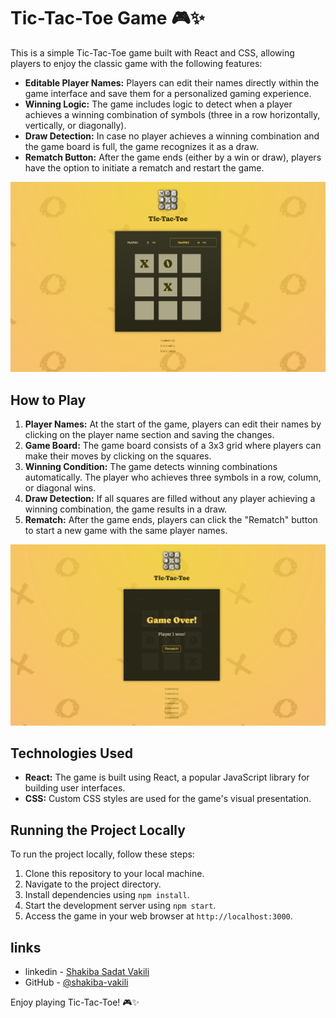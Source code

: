 # Tic-Tac-Toe Game 🎮✨

This is a simple Tic-Tac-Toe game built with React and CSS, allowing players to enjoy the classic game with the following features:

- **Editable Player Names:** Players can edit their names directly within the game interface and save them for a personalized gaming experience.
- **Winning Logic:** The game includes logic to detect when a player achieves a winning combination of symbols (three in a row horizontally, vertically, or diagonally).
- **Draw Detection:** In case no player achieves a winning combination and the game board is full, the game recognizes it as a draw.
- **Rematch Button:** After the game ends (either by a win or draw), players have the option to initiate a rematch and restart the game.
  
<img src="./public/demo.png" alt="demo" title="Tic-Tac-Toe"  />

## How to Play

1. **Player Names:** At the start of the game, players can edit their names by clicking on the player name section and saving the changes.
2. **Game Board:** The game board consists of a 3x3 grid where players can make their moves by clicking on the squares.
3. **Winning Condition:** The game detects winning combinations automatically. The player who achieves three symbols in a row, column, or diagonal wins.
4. **Draw Detection:** If all squares are filled without any player achieving a winning combination, the game results in a draw.
5. **Rematch:** After the game ends, players can click the "Rematch" button to start a new game with the same player names.

<img src="./public/demo2.png" alt="demo" title="Tic-Tac-Toe"  />

## Technologies Used

- **React:** The game is built using React, a popular JavaScript library for building user interfaces.
- **CSS:** Custom CSS styles are used for the game's visual presentation.

## Running the Project Locally

To run the project locally, follow these steps:

1. Clone this repository to your local machine.
2. Navigate to the project directory.
3. Install dependencies using `npm install`.
4. Start the development server using `npm start`.
5. Access the game in your web browser at `http://localhost:3000`.

## links

- linkedin - [Shakiba Sadat Vakili](https://www.linkedin.com/in/shakiba-vakili/)
- GitHub - [@shakiba-vakili](https://github.com/shakiba-vakili)

Enjoy playing Tic-Tac-Toe! 🎮✨

